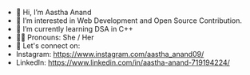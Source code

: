 - 👋 Hi, I’m Aastha Anand
- 👀 I’m interested in Web Development and Open Source Contribution.
- 🌱 I’m currently learning DSA in C++
- 👩🏻 Pronouns: She / Her
- 🤝 Let's connect on:
- Instagram: https://www.instagram.com/aastha_anand09/
- LinkedIn: https://www.linkedin.com/in/aastha-anand-719194224/

<!---
aasthaanand09/aasthaanand09 is a ✨ special ✨ repository because its `README.md` (this file) appears on your GitHub profile.
You can click the Preview link to take a look at your changes.
--->
